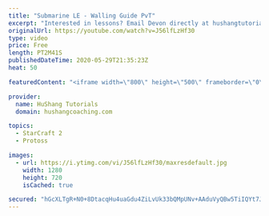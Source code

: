 ```yaml
---
title: "Submarine LE - Walling Guide PvT"
excerpt: "Interested in lessons? Email Devon directly at hushangtutorials@outlook.com ------------------------------------------------------------------------------------------------------- Want to support HuShang Tutorials directly? Patreon is a website where you can contribute a monthly donation that will help"
originalUrl: https://youtube.com/watch?v=J56lfLzHf30
type: video
price: Free
length: PT2M41S
publishedDateTime: 2020-05-29T21:35:23Z
heat: 50

featuredContent: "<iframe width=\"800\" height=\"500\" frameborder=\"0\" src=\"https://www.youtube.com/embed/J56lfLzHf30\" allow=\"accelerometer; autoplay; encrypted-media; gyroscope; picture-in-picture\" allowfullscreen></iframe>"

provider:
  name: HuShang Tutorials
  domain: hushangcoaching.com

topics:
  - StarCraft 2
  - Protoss

images:
  - url: https://i.ytimg.com/vi/J56lfLzHf30/maxresdefault.jpg
    width: 1280
    height: 720
    isCached: true

secured: "hGcXLTgR+N0+8DtacqHu4uaGdu4ZiLvUk33bQMpUNv+AAduVyQBw5TiIQYt7JpRRhqCye5yaBQucSAQxhimF7yABTsLXN3P5kjNQqpr0so+9LtRda8zEAytPpHhOqLDVCdG4tMoMqwmvIRWK14zKCc6oV3dhb8wvt7kdACB2d0OTdz30OHGW5BcM/B3ymsfFZyiMMMNVtXGQ9OlWa0I7W8+OwQBXmZiwhVlS83YvFRVTfs4tiWv5kiswHo8v/7W1JaiP1so+fZPnv8/dbdurA9GOMZfMy/9raCfqxTyXsnhFTiNpn0Gt3MJV7vjwobaHwqeZjU6311H6VRgmEXraKpMHsRxDSxCs17byX4dy+JEpIZ0qiFV+OyE+/uHTwarsv9ENMJMg2UZy5bIDY5HdJ+YmRUZq9ZGfPlVFynf0XC0=;jPs45PcgmFmf4iz7+GSLVQ=="
---
```


